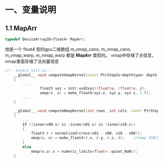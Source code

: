 # 一、变量说明
## 1.1 **MapArr** 

```cpp
typedef DeviceArray2D<float4> MapArr;
```
他是一个 float4 型的gpu二维数组
m_vmap_cano, m_nmap_cano, m_vmap_warp, m_nmap_warp 都是 **MapArr** 类型的。
vmap中存储了点信息，nmap里面存储了法向量信息


```cpp
//-- kinect_util.cu --
    __global__ void computeVmapKernel(const PtrStepSz<depthtype> depth, PtrStep<float4> vmap, Intr intr)
    {
        ...
                float3 xyz = intr.uvd2xyz((float)u, (float)v, z);
                vmap(v, u) = make_float4(xyz.x, xyz.y, xyz.z, 1.f);    //vmap 的前三位为坐标，最后一位为1
        ...
    }

    __global__ void computeNmapKernel(int rows, int cols, const PtrStep<float4> vmap, PtrStep<float4> nmap)
    {
        ...
        if (!isnan(v00.x) && !isnan(v01.x) && !isnan(v10.x))
        {
            float3 r = normalized(cross(v01 - v00, v10 - v00));
            nmap(v, u) = make_float4(r.x, r.y, r.z, 0);    //nmap 的前三位为坐标，最后一位为0           
        }
        else
            nmap(v,u).x = numeric_limits<float>::quiet_NaN();
    }
```

